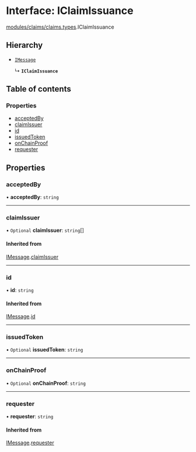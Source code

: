 # Interface: IClaimIssuance

[modules/claims/claims.types](../modules/modules_claims_claims_types.md).IClaimIssuance

## Hierarchy

- [`IMessage`](modules_messaging_messaging_types.IMessage.md)

  ↳ **`IClaimIssuance`**

## Table of contents

### Properties

- [acceptedBy](modules_claims_claims_types.IClaimIssuance.md#acceptedby)
- [claimIssuer](modules_claims_claims_types.IClaimIssuance.md#claimissuer)
- [id](modules_claims_claims_types.IClaimIssuance.md#id)
- [issuedToken](modules_claims_claims_types.IClaimIssuance.md#issuedtoken)
- [onChainProof](modules_claims_claims_types.IClaimIssuance.md#onchainproof)
- [requester](modules_claims_claims_types.IClaimIssuance.md#requester)

## Properties

### acceptedBy

• **acceptedBy**: `string`

___

### claimIssuer

• `Optional` **claimIssuer**: `string`[]

#### Inherited from

[IMessage](modules_messaging_messaging_types.IMessage.md).[claimIssuer](modules_messaging_messaging_types.IMessage.md#claimissuer)

___

### id

• **id**: `string`

#### Inherited from

[IMessage](modules_messaging_messaging_types.IMessage.md).[id](modules_messaging_messaging_types.IMessage.md#id)

___

### issuedToken

• `Optional` **issuedToken**: `string`

___

### onChainProof

• `Optional` **onChainProof**: `string`

___

### requester

• **requester**: `string`

#### Inherited from

[IMessage](modules_messaging_messaging_types.IMessage.md).[requester](modules_messaging_messaging_types.IMessage.md#requester)
